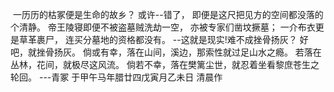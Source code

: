  一历历的枯冢便是生命的故乡？
或许--错了，
即便是这尺把见方的空间都没落的个清静。
帝王陵寝即便不被盗墓贼洗劫一空，
亦被专家们凿坟撅墓；
一介布衣更是草革裹尸，
连买分墓地的资格都没有。
--这就是现实!难不成挫骨扬灰？
好吧，就挫骨扬灰。
倘或有幸，落在山间，溪边，那索性就过足山水之瘾。
若落在丛林，花间，就极尽这风流。
倘若不幸，落在樊篱尘世，就忍着坐看黎庶苍生之轮回。 
---青冢 于甲午马年腊廿四戊寅月乙未日 清晨作
